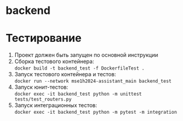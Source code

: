 # backend

# Тестирование
1. Проект должен быть запущен по основной инструкции
2. Сборка тестового контейнера: \
```docker build -t backend_test -f DockerfileTest .```
3. Запуск тестового контейнера и тестов: \
```docker run --network mse1h2024-assistant_main backend_test```
4. Запуск юнит-тестов: \
```docker exec -it backend_test python -m unittest tests/test_routers.py```
5. Запуск интеграционных тестов: \
```docker exec -it backend_test python -m pytest -m integration```
